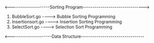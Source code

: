 <--------------------Sorting Program------------------------------->
1. BubbleSort.go ----> Bubble Sorting Programming
2. Insertionsort.go ----> Insertion Sorting Programming
3. SelectSort.go ----> Selection Sort Programming

<---------------------Data Structure--------------------------------
